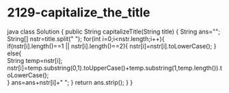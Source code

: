 # 2129-capitalize_the_title
java
class Solution {
    public String capitalizeTitle(String title) {
       String ans="";
       String[] nstr=title.split(" ");
	for(int i=0;i<nstr.length;i++){
		    if(nstr[i].length()==1 || nstr[i].length()==2){
		        nstr[i]=nstr[i].toLowerCase();
		    }
		    else{		       
		        String temp=nstr[i];
                    nstr[i]=temp.substring(0,1).toUpperCase()+temp.substring(1,temp.length()).toLowerCase();	 
		    }
            ans=ans+nstr[i]+" ";
        }
        return ans.strip();
    }
}
